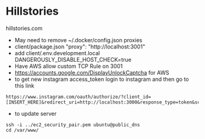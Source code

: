 # Hillstories
hillstories.com

- May need to remove ~/.docker/config.json proxies
- client/package.json "proxy": "http://localhost:3001"
- add client/.env.development.local DANGEROUSLY_DISABLE_HOST_CHECK=true
- Have AWS allow custom TCP Rule on 3001
- https://accounts.google.com/DisplayUnlockCaptcha for AWS
- to get new instagram access_token login to instagram and then go to this link
```
https://www.instagram.com/oauth/authorize/?client_id=[INSERT_HERE]&redirect_uri=http://localhost:3000&response_type=token&scope=public_content
```
- to update server
```
ssh -i ../ec2_security_pair.pem ubuntu@public_dns
cd /var/www/
```
